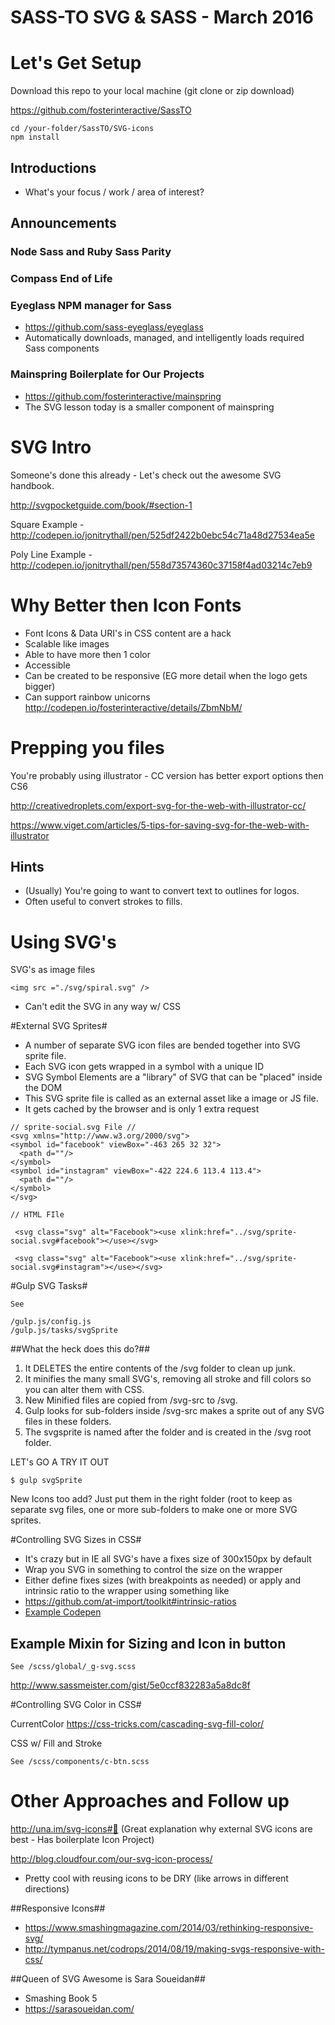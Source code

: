 # SASS-TO SVG & SASS - March 2016 #

# Let's Get Setup #

Download this repo to your local machine (git clone or zip download)

https://github.com/fosterinteractive/SassTO

````
cd /your-folder/SassTO/SVG-icons
npm install
````

## Introductions ##
- What's your focus / work / area of interest?

## Announcements  ##

### Node Sass and Ruby Sass Parity ###
### Compass End of Life ###
### Eyeglass NPM manager for Sass ###
* https://github.com/sass-eyeglass/eyeglass
* Automatically downloads, managed, and intelligently loads required Sass components

### Mainspring Boilerplate for Our Projects ###
* https://github.com/fosterinteractive/mainspring
* The SVG lesson today is a smaller component of mainspring

# SVG Intro #

Someone's done this already - Let's check out the awesome SVG handbook.

http://svgpocketguide.com/book/#section-1

Square Example - http://codepen.io/jonitrythall/pen/525df2422b0ebc54c71a48d27534ea5e

Poly Line Example - http://codepen.io/jonitrythall/pen/558d73574360c37158f4ad03214c7eb9

# Why Better then Icon Fonts #

* Font Icons & Data URI's in CSS content are a hack
* Scalable like images
* Able to have more then 1 color
* Accessible
* Can be created to be responsive (EG more detail when the logo gets bigger)
* Can support rainbow unicorns
http://codepen.io/fosterinteractive/details/ZbmNbM/


# Prepping you files #

You're probably using illustrator - CC version has better export options then CS6

http://creativedroplets.com/export-svg-for-the-web-with-illustrator-cc/

https://www.viget.com/articles/5-tips-for-saving-svg-for-the-web-with-illustrator

## Hints ##

* (Usually) You're going to want to convert text to outlines for logos.
* Often useful to convert strokes to fills.


# Using SVG's #

SVG's as image files
````
<img src ="./svg/spiral.svg" />
````
* Can't edit the SVG in any way w/ CSS

#External SVG Sprites#

* A number of separate SVG icon files are bended together into SVG sprite file.
* Each SVG icon gets wrapped in a symbol with a unique ID
* SVG Symbol Elements are a "library" of SVG that can be "placed" inside the DOM
* This SVG sprite file is called as an external asset like a image or JS file.
* It gets cached by the browser and is only 1 extra request

````
// sprite-social.svg File //
<svg xmlns="http://www.w3.org/2000/svg">
<symbol id="facebook" viewBox="-463 265 32 32">
  <path d=""/>
</symbol>
<symbol id="instagram" viewBox="-422 224.6 113.4 113.4">
  <path d=""/>
</symbol>
</svg>
````

````
// HTML FIle

 <svg class="svg" alt="Facebook"><use xlink:href="../svg/sprite-social.svg#facebook"></use></svg>

 <svg class="svg" alt="Facebook"><use xlink:href="../svg/sprite-social.svg#instagram"></use></svg>

````

#Gulp SVG Tasks#

````
See

/gulp.js/config.js
/gulp.js/tasks/svgSprite
````

##What the heck does this do?##

1. It DELETES the entire contents of the /svg folder to clean up junk.
2. It minifies the many small SVG's, removing all stroke and fill colors so you can alter them with CSS.
3. New Minified files are copied from /svg-src to /svg.
4. Gulp looks for sub-folders inside /svg-src makes a sprite out of any SVG files in these folders.
5. The svgsprite is named after the folder and is created in the /svg root folder.

LET's GO A TRY IT OUT

````
$ gulp svgSprite
````

New Icons too add? Just put them in the right folder (root to keep as separate svg files, one or more sub-folders to make one or more SVG sprites.

#Controlling SVG Sizes in CSS#

* It's crazy but in IE all SVG's have a fixes size of 300x150px by default
* Wrap you SVG in something to control the size on the wrapper
* Either define fixes sizes (with breakpoints as needed) or apply and intrinsic ratio to the wrapper using something like
* https://github.com/at-import/toolkit#intrinsic-ratios
* [Example Codepen](http://codepen.io/fosterinteractive/pen/oxxLzB)

## Example Mixin for Sizing and Icon in button ##

````
See /scss/global/_g-svg.scss
````
http://www.sassmeister.com/gist/5e0ccf832283a5a8dc8f



#Controlling SVG Color in CSS#

CurrentColor
https://css-tricks.com/cascading-svg-fill-color/

CSS w/ Fill and Stroke

````
See /scss/components/c-btn.scss
````


# Other Approaches and Follow up #

http://una.im/svg-icons#💁 (Great explanation why external SVG icons are best - Has boilerplate Icon Project)

http://blog.cloudfour.com/our-svg-icon-process/
* Pretty cool with reusing icons to be DRY (like arrows in different directions)

##Responsive Icons##

* https://www.smashingmagazine.com/2014/03/rethinking-responsive-svg/
* http://tympanus.net/codrops/2014/08/19/making-svgs-responsive-with-css/

##Queen of SVG Awesome is Sara Soueidan##

* Smashing Book 5
* https://sarasoueidan.com/


